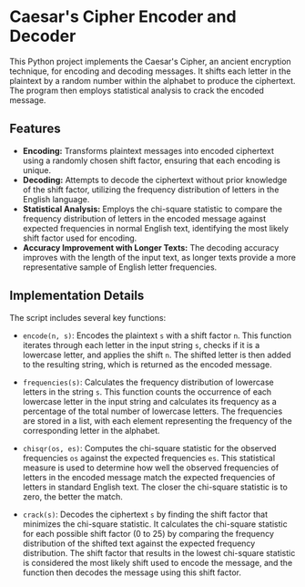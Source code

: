 # Caesar's Cipher Encoder and Decoder

This Python project implements the Caesar's Cipher, an ancient encryption technique, for encoding and decoding messages. It shifts each letter in the plaintext by a random number within the alphabet to produce the ciphertext. The program then employs statistical analysis to crack the encoded message.

## Features

- **Encoding:** Transforms plaintext messages into encoded ciphertext using a randomly chosen shift factor, ensuring that each encoding is unique.
- **Decoding:** Attempts to decode the ciphertext without prior knowledge of the shift factor, utilizing the frequency distribution of letters in the English language.
- **Statistical Analysis:** Employs the chi-square statistic to compare the frequency distribution of letters in the encoded message against expected frequencies in normal English text, identifying the most likely shift factor used for encoding.
- **Accuracy Improvement with Longer Texts:** The decoding accuracy improves with the length of the input text, as longer texts provide a more representative sample of English letter frequencies.

## Implementation Details

The script includes several key functions:

- `encode(n, s)`: Encodes the plaintext `s` with a shift factor `n`. This function iterates through each letter in the input string `s`, checks if it is a lowercase letter, and applies the shift `n`. The shifted letter is then added to the resulting string, which is returned as the encoded message.

- `frequencies(s)`: Calculates the frequency distribution of lowercase letters in the string `s`. This function counts the occurrence of each lowercase letter in the input string and calculates its frequency as a percentage of the total number of lowercase letters. The frequencies are stored in a list, with each element representing the frequency of the corresponding letter in the alphabet.

- `chisqr(os, es)`: Computes the chi-square statistic for the observed frequencies `os` against the expected frequencies `es`. This statistical measure is used to determine how well the observed frequencies of letters in the encoded message match the expected frequencies of letters in standard English text. The closer the chi-square statistic is to zero, the better the match.

- `crack(s)`: Decodes the ciphertext `s` by finding the shift factor that minimizes the chi-square statistic. It calculates the chi-square statistic for each possible shift factor (0 to 25) by comparing the frequency distribution of the shifted text against the expected frequency distribution. The shift factor that results in the lowest chi-square statistic is considered the most likely shift used to encode the message, and the function then decodes the message using this shift factor.
